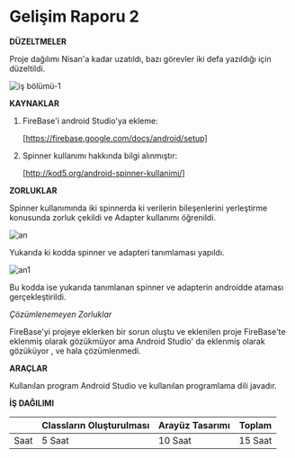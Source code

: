 # Gelişim Raporu 2
**DÜZELTMELER**

Proje dağılımı Nisan'a kadar uzatıldı, bazı görevler iki defa yazıldığı için düzeltildi.

![iş bölümü-1](https://user-images.githubusercontent.com/74215861/103462393-f4c3a500-4d35-11eb-8f51-2cd8243e2c1e.jpg)

**KAYNAKLAR**

1. FireBase'i android Studio'ya ekleme:

      [https://firebase.google.com/docs/android/setup]

2. Spinner kullanımı hakkında bilgi alınmıştır:

      [http://kod5.org/android-spinner-kullanimi/]

**ZORLUKLAR**

Spinner kullanımında iki spinnerda ki verilerin bileşenlerini yerleştirme konusunda zorluk çekildi ve Adapter kullanımı öğrenildi.

![an](https://user-images.githubusercontent.com/74215861/103467839-3ec37f80-4d64-11eb-9f78-613816711c81.PNG)

Yukarıda ki kodda spinner ve adapteri tanımlaması yapıldı.

![an1](https://user-images.githubusercontent.com/74215861/103467892-aaa5e800-4d64-11eb-92b4-03ae0d5f6330.PNG)

Bu kodda ise yukarıda tanımlanan spinner ve adapterin androidde ataması gerçekleştirildi.



*Çözümlenemeyen Zorluklar*

FireBase'yi projeye eklerken bir sorun oluştu ve eklenilen proje FireBase'te eklenmiş olarak gözükmüyor ama Android Studio' da eklenmiş olarak gözüküyor
, ve hala çözümlenmedi.

**ARAÇLAR**

Kullanılan program Android Studio ve kullanılan programlama dili javadır.

**İŞ DAĞILIMI**

|      | Classların Oluşturulması | Arayüz Tasarımı  | Toplam  |
|------|--------------------------|------------------|---------|
| Saat | 5 Saat                   | 10 Saat          | 15 Saat |

